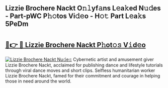## Lizzie Brochere Nackt O𝚗𝚕yf𝚊ns L𝚎a𝚔ed N𝚞𝚍es - Part-pWC P𝚑𝚘tos Vi𝚍𝚎o - H𝚘𝚝 Part L𝚎a𝚔s 5PeDm

# <h2><a href="http://kfdio3.oniu.top/?m=Lizzie+Brochere+Nackt">🔗👉 🔴 Lizzie Brochere Nackt P𝚑ot𝚘𝚜 V𝚒d𝚎o</a></h2>

[![Lizzie Brochere Nackt Nu𝚍e𝚜](https://i.imgur.com/0qMVB7G.gif)](http://kfdio3.oniu.top/?m=Lizzie+Brochere+Nackt)
Cybernetic artist and amusement giver Lizzie Brochere Nackt, acclaimed for publishing dance and lifestyle tutorials through viral dance moves and short clips. Selfless humanitarian worker Lizzie Brochere Nackt, famed for their commitment and courage in helping those in need around the world.  

